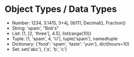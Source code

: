 # Object Types / Data Types

- Number: 1234, 3.1415, 3+4j, 0b111, Decimal(), Fraction()
- String: 'spam', "Bob's"
- List: [1, [2, 'three'], 4.5], list(range(10))
- Tuple: (1, 'spam', 4, 'U'), tuple('spam'), namedtuple
- Dictionary: {'food': 'spam', 'taste': 'yum'}, dict(hours=10)
- Set: set('abc'), {'a', 'b', 'c'}
